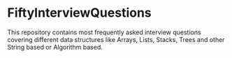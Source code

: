 # FiftyInterviewQuestions
This repository contains most frequently asked interview questions covering different data structures like Arrays, Lists, Stacks, Trees and other String based or Algorithm based.
